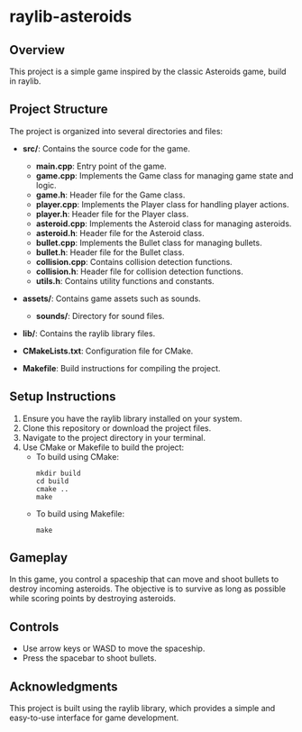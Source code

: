 # raylib-asteroids

## Overview
This project is a simple game inspired by the classic Asteroids game, build in raylib.

## Project Structure
The project is organized into several directories and files:

- **src/**: Contains the source code for the game.
  - **main.cpp**: Entry point of the game.
  - **game.cpp**: Implements the Game class for managing game state and logic.
  - **game.h**: Header file for the Game class.
  - **player.cpp**: Implements the Player class for handling player actions.
  - **player.h**: Header file for the Player class.
  - **asteroid.cpp**: Implements the Asteroid class for managing asteroids.
  - **asteroid.h**: Header file for the Asteroid class.
  - **bullet.cpp**: Implements the Bullet class for managing bullets.
  - **bullet.h**: Header file for the Bullet class.
  - **collision.cpp**: Contains collision detection functions.
  - **collision.h**: Header file for collision detection functions.
  - **utils.h**: Contains utility functions and constants.

- **assets/**: Contains game assets such as sounds.
  - **sounds/**: Directory for sound files.

- **lib/**: Contains the raylib library files.

- **CMakeLists.txt**: Configuration file for CMake.

- **Makefile**: Build instructions for compiling the project.

## Setup Instructions
1. Ensure you have the raylib library installed on your system.
2. Clone this repository or download the project files.
3. Navigate to the project directory in your terminal.
4. Use CMake or Makefile to build the project:
   - To build using CMake:
     ```
     mkdir build
     cd build
     cmake ..
     make
     ```
   - To build using Makefile:
     ```
     make
     ```

## Gameplay
In this game, you control a spaceship that can move and shoot bullets to destroy incoming asteroids. The objective is to survive as long as possible while scoring points by destroying asteroids. 

## Controls
- Use arrow keys or WASD to move the spaceship.
- Press the spacebar to shoot bullets.

## Acknowledgments
This project is built using the raylib library, which provides a simple and easy-to-use interface for game development.

